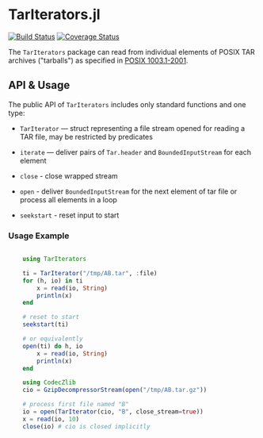 # TarIterators.jl

[![Build Status][gha-img]][gha-url]     [![Coverage Status][codecov-img]][codecov-url]

The `TarIterators` package can read from individual elements of POSIX TAR archives ("tarballs") as specified in [POSIX 1003.1-2001](https://pubs.opengroup.org/onlinepubs/9699919799/utilities/pax.html).

## API & Usage

The public API of `TarIterators` includes only standard functions and one type:

* `TarIterator` — struct representing a file stream opened for reading a TAR file, may be restricted by predicates

* `iterate` — deliver pairs of `Tar.header` and `BoundedInputStream` for each element

* `close` - close wrapped stream
* `open`  - deliver `BoundedInputStream` for the next element of tar file or process all elements in a loop
* `seekstart` - reset input to start

### Usage Example

```julia

    using TarIterators

    ti = TarIterator("/tmp/AB.tar", :file)
    for (h, io) in ti
        x = read(io, String)
        println(x)
    end

    # reset to start
    seekstart(ti)

    # or equivalently
    open(ti) do h, io
        x = read(io, String)
        println(x)
    end

    using CodecZlib
    cio = GzipDecompressorStream(open("/tmp/AB.tar.gz"))

    # process first file named "B"
    io = open(TarIterator(cio, "B", close_stream=true))
    x = read(io, 10)
    close(io) # cio is closed implicitly
```

[gha-img]: https://github.com/KlausC/TarIterators.jl/workflows/CI/badge.svg
[gha-url]: https://github.com/KlausC/TarIterators.jl/actions?query=workflow%3ACI
[codecov-img]: https://codecov.io/gh/KlausC/TarIterators.jl/branch/master/graph/badge.svg
[codecov-url]: https://codecov.io/gh/KlausC/TarIterators.jl
